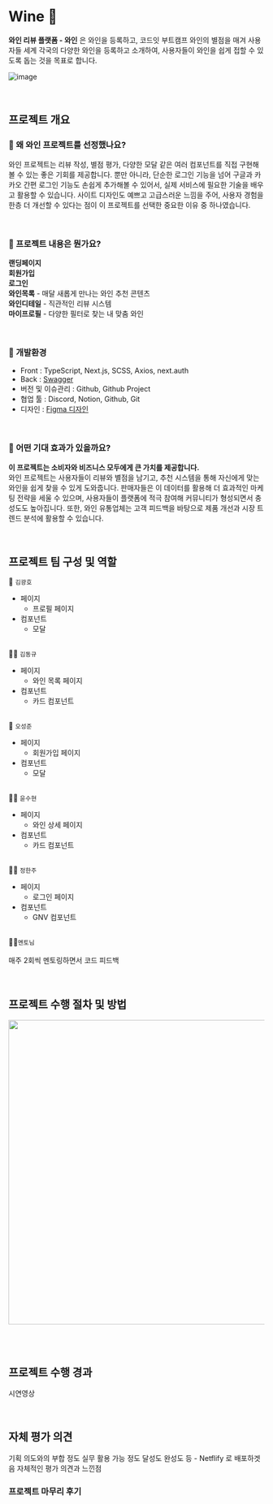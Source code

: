# Wine 🍷
**와인 리뷰 플랫폼 - 와인** 은 와인을 등록하고, 코드잇 부트캠프 와인의 별점을 매겨 사용자들 세계 각국의 다양한 와인을 등록하고 소개하여, 사용자들이 와인을 쉽게 접할 수 있도록 돕는 것을 목표로 합니다.

![image](https://github.com/user-attachments/assets/bb8345c2-b26d-4c34-a1e3-9daafcfbfc60)

<br>

## 프로젝트 개요


### 🍷 왜 와인 프로젝트를 선정했나요?

와인 프로젝트는 리뷰 작성, 별점 평가, 다양한 모달 같은 여러 컴포넌트를 직접 구현해볼 수 있는 좋은 기회를 제공합니다. 뿐만 아니라, 단순한 로그인 기능을 넘어 구글과 카카오 간편 로그인 기능도 손쉽게 추가해볼 수 있어서, 실제 서비스에 필요한 기술을 배우고 활용할 수 있습니다. 사이트 디자인도 예쁘고 고급스러운 느낌을 주어, 사용자 경험을 한층 더 개선할 수 있다는 점이 이 프로젝트를 선택한 중요한 이유 중 하나였습니다.

<br>

### 🍷 프로젝트 내용은 뭔가요?

**랜딩페이지**
<br>**회원가입**
<br>**로그인**
<br>**와인목록** - 매달 새롭게 만나는 와인 추천 콘텐츠
<br>**와인디테일** - 직관적인 리뷰 시스템
<br>**마이프로필** - 다양한 필터로 찾는 내 맞춤 와인

<br>

### 🍷 개발환경
- Front : TypeScript, Next.js, SCSS, Axios, next.auth
- Back : [Swagger](https://winereview-api.vercel.app/docs/#/)
- 버전 및 이슈관리 : Github, Github Project
- 협업 툴 : Discord, Notion, Github, Git
- 디자인 : [Figma 디자인](https://www.figma.com/design/KKEgdM0NWLI4kSqEpdR3RB/WHYNE%5BBBB%5D?node-id=6-1760&t=WYBbUP8ZghAQ6fo6-0)

<br>

### 🍷 어떤 기대 효과가 있을까요?
**이 프로젝트는 소비자와 비즈니스 모두에게 큰 가치를 제공합니다.**<br>
와인 프로젝트는 사용자들이 리뷰와 별점을 남기고, 추천 시스템을 통해 자신에게 맞는 와인을 쉽게 찾을 수 있게 도와줍니다. 판매자들은 이 데이터를 활용해 더 효과적인 마케팅 전략을 세울 수 있으며, 사용자들이 플랫폼에 적극 참여해 커뮤니티가 형성되면서 충성도도 높아집니다. 또한, 와인 유통업체는 고객 피드백을 바탕으로 제품 개선과 시장 트렌드 분석에 활용할 수 있습니다.

<br>

## 프로젝트 팀 구성 및 역할

🤷 `김광호`<br>
- 페이지
  - 프로필 페이지
- 컴포넌트
  - 모달
<br><br>

🤷‍♂️ `김동규`<br>
- 페이지
  - 와인 목록 페이지
- 컴포넌트
  - 카드 컴포넌트
<br><br>

🤷 `오성준`<br>
- 페이지
  - 회원가입 페이지
- 컴포넌트
  - 모달
<br><br>

🤷‍♀️ `윤수현`<br>
- 페이지
  - 와인 상세 페이지
- 컴포넌트
  - 카드 컴포넌트
<br><br>

🤷‍♂️ `정한주`<br>
- 페이지
  - 로그인 페이지
- 컴포넌트
  - GNV 컴포넌트
<br><br>

👨‍🏫`멘토님`<br><br>
매주 2회씩 멘토링하면서 코드 피드백
    
 <br>
    
## 프로젝트 수행 절차 및 방법
<img src="https://github.com/user-attachments/assets/6d702a0d-2f2a-4643-befc-8a1fbb6bca75" width=600px>

<br><br>
    
## 프로젝트 수행 경과

시연영상

<br>

## 자체 평가 의견

기획 의도와의 부합 정도
실무 활용 가능 정도
달성도
완성도 등 - Netflify 로 배포하겟음
자체적인 평가 의견과 느낀점

### 프로젝트 마무리 후기

